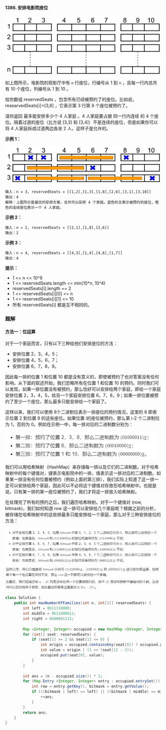 #### 1386. 安排电影院座位

![img](./images/安排电影院座位/1.jpg)

如上图所示，电影院的观影厅中有 `n` 行座位，行编号从 1 到 `n` ，且每一行内总共有 10 个座位，列编号从 1 到 10 。

给你数组 reservedSeats ，包含所有已经被预约了的座位。比如说，researvedSeats[i]=[3,8] ，它表示第 3 行第 8 个座位被预约了。

请你返回 最多能安排多少个 4 人家庭 。4 人家庭要占据 同一行内连续 的 4 个座位。隔着过道的座位（比方说 [3,3] 和 [3,4]）不是连续的座位，但是如果你可以将 4 人家庭拆成过道两边各坐 2 人，这样子是允许的。

**示例 1：**

![img](./images/安排电影院座位/2.jpg)

```shell
输入：n = 3, reservedSeats = [[1,2],[1,3],[1,8],[2,6],[3,1],[3,10]]
输出：4
解释：上图所示是最优的安排方案，总共可以安排 4 个家庭。蓝色的叉表示被预约的座位，橙色的连续座位表示一个 4 人家庭。
```

**示例 2：**

```shell
输入：n = 2, reservedSeats = [[2,1],[1,8],[2,6]]
输出：2
```

**示例 3：**

```shell
输入：n = 4, reservedSeats = [[4,3],[1,4],[4,6],[1,7]]
输出：4
```

**提示：**

* 1 <= n <= 10^9
* 1 <= reservedSeats.length <= min(10*n, 10^4)
* reservedSeats[i].length == 2
* 1 <= reservedSeats[i][0] <= n
* 1 <= reservedSeats[i][1] <= 10
* 所有 reservedSeats[i] 都是互不相同的。



### 题解

#### 方法一：位运算

对于一个家庭而言，只有以下三种给他们安排座位的方法：

- 安排位置 2，3，4，5；
- 安排位置 4，5，6，7；
- 安排位置 6，7，8，9。

因此每一排的位置 1 和位置 10 都是没有意义的，即使被预约了也对答案没有任何影响。从下面的叙述开始，我们忽略所有在位置 1 和位置 10 的预约。同时我们可以发现，如果一排位置没有被预约，那么恰好可以安排给两个家庭，即给一个家庭安排位置 2，3，4，5，给另一个家庭安排位置 6，7，8，9；如果一排位置被预约了至少一个座位，那么最多只能安排给一个家庭了。

这样以来，我们可以使用 8个二进制位表示一排座位的预约情况，这里的 8 即表示位置 2 到位置 9 的这些座位。如果位置 i的座位被预约，那么第 i-2 个二进制位为 1，否则为 0。例如在示例一中，每一排对应的二进制数分别为：

![image-20210528082602776](./images/安排电影院座位/3.jpg)

我们可以用哈希映射（HashMap）来存储每一排以及它们的二进制数。对于哈希映射中的每个键值对，键表示电影院中的一排，值表示这一排对应的二进制数。如果某一排没有任何位置被预约（例如上面的第三排），我们实际上知道了这一排一定可以安排给两个家庭，因此可以不必将这个键值对存放在哈希映射中。也就是说，只有某一排的某一座位被预约了，我们才将这一排放入哈希映射。

在处理完了所有的预约之后，我们遍历哈希映射。对于一个键值对 (row, bitmask)，我们如何知道 row 这一排可以安排给几个家庭呢？根据之前的分析，被存储在哈希映射中的这些排最多只能安排给一个家庭，那么对于三种安排座位的方法：

![image-20210528082737683](./images/安排电影院座位/4.jpg)

```java
class Solution {
    public int maxNumberOfFamilies(int n, int[][] reservedSeats) {
        int left = 0b11110000;
        int middle = 0b11000011;
        int right = 0b00001111;

        Map <Integer, Integer> occupied = new HashMap <Integer, Integer> ();
        for (int[] seat: reservedSeats) {
            if (seat[1] >= 2 && seat[1] <= 9) {
                int origin = occupied.containsKey(seat[0]) ? occupied.get(seat[0]) : 0;
                int value = origin | (1 << (seat[1] - 2));
                occupied.put(seat[0], value);
            }
        }

        int ans = (n - occupied.size()) * 2;
        for (Map.Entry <Integer, Integer> entry : occupied.entrySet()) {
            int row = entry.getKey(), bitmask = entry.getValue();
            if (((bitmask | left) == left) || ((bitmask | middle) == middle) || ((bitmask | right) == right)) {
                ++ans;
            }
        }
        return ans;
    }
}
```

